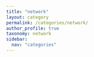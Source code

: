 ```yaml
---
title: "network"
layout: category
permalink: /categories/network/
author_profile: true
taxonomy: network
sidebar:
  nav: "categories"
---
```

